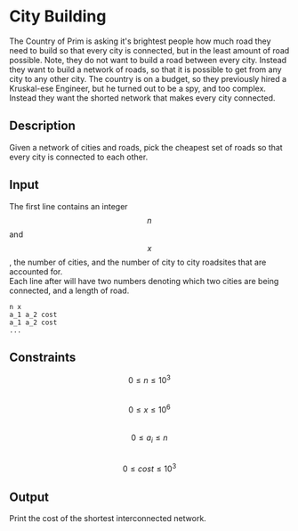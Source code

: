# City Building

The Country of Prim is asking it's brightest people how much road they need to build
so that every city is connected, but in the least amount of road possible. Note, they do
not want to build a road between every city. Instead they want to build a
network of roads, so that it is possible to get from any city to any other city.
The country is on a budget, so they previously hired a Kruskal-ese Engineer, but
he turned out to be a spy, and too complex. Instead they want the shorted
network that makes every city connected.

## Description

Given a network of cities and roads, pick the cheapest set of roads so that
every city is connected to each other.

## Input

The first line contains an integer $$n$$ and $$x$$, the number of cities, and
the number of city to city roadsites that are accounted for.  
Each line after will have two numbers denoting which two cities are being connected, and a length of road.

```
n x
a_1 a_2 cost
a_1 a_2 cost
...
```

## Constraints

$$0 \leq n \leq 10^3$$  
$$0 \leq x \leq 10^6$$  
$$0 \leq a_i \leq n$$  
$$0 \leq cost \leq 10^3$$

## Output

Print the cost of the shortest interconnected network.
